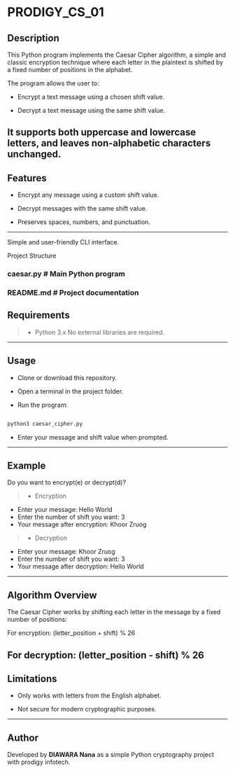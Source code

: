 # PRODIGY_CS_01

## Description

This Python program implements the Caesar Cipher algorithm, a simple and classic encryption technique where each letter in the plaintext is shifted by a fixed number of positions in the alphabet.

The program allows the user to:

- Encrypt a text message using a chosen shift value.

- Decrypt a text message using the same shift value.

It supports both uppercase and lowercase letters, and leaves non-alphabetic characters unchanged.
---
## Features

- Encrypt any message using a custom shift value.

- Decrypt messages with the same shift value.

- Preserves spaces, numbers, and punctuation.
---

Simple and user-friendly CLI interface.

Project Structure 
### caesar.py # Main Python program
### README.md # Project documentation

## Requirements

> - Python 3.x No external libraries are required.
---

## Usage

- Clone or download this repository.

- Open a terminal in the project folder.

- Run the program:
```bash

python3 caesar_cipher.py
```

- Enter your message and shift value when prompted.
---

## Example

Do you want to encrypt(e) or decrypt(d)?

> - Encryption

- Enter your message: Hello World
- Enter the number of shift you want: 3
- Your message after encryption: Khoor Zruog

> - Decryption

- Enter your message: Khoor Zruog
- Enter the number of shift you want: 3 
- Your message after decryption: Hello World
---

## Algorithm Overview

The Caesar Cipher works by shifting each letter in the message by a fixed number of positions:

For encryption: (letter_position + shift) % 26

For decryption: (letter_position - shift) % 26
---

## Limitations

- Only works with letters from the English alphabet.

- Not secure for modern cryptographic purposes.
---

## Author

Developed by **DIAWARA Nana** as a simple Python cryptography project with prodigy infotech.
